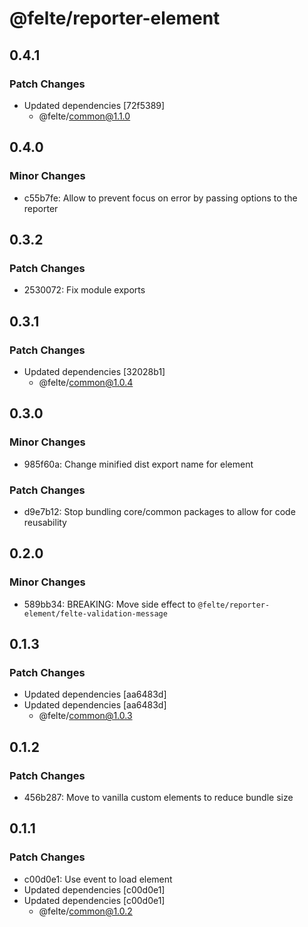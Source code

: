 # @felte/reporter-element

## 0.4.1

### Patch Changes

- Updated dependencies [72f5389]
  - @felte/common@1.1.0

## 0.4.0

### Minor Changes

- c55b7fe: Allow to prevent focus on error by passing options to the reporter

## 0.3.2

### Patch Changes

- 2530072: Fix module exports

## 0.3.1

### Patch Changes

- Updated dependencies [32028b1]
  - @felte/common@1.0.4

## 0.3.0

### Minor Changes

- 985f60a: Change minified dist export name for element

### Patch Changes

- d9e7b12: Stop bundling core/common packages to allow for code reusability

## 0.2.0

### Minor Changes

- 589bb34: BREAKING: Move side effect to `@felte/reporter-element/felte-validation-message`

## 0.1.3

### Patch Changes

- Updated dependencies [aa6483d]
- Updated dependencies [aa6483d]
  - @felte/common@1.0.3

## 0.1.2

### Patch Changes

- 456b287: Move to vanilla custom elements to reduce bundle size

## 0.1.1

### Patch Changes

- c00d0e1: Use event to load element
- Updated dependencies [c00d0e1]
- Updated dependencies [c00d0e1]
  - @felte/common@1.0.2
